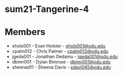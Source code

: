 # sum21-Tangerine-4

# Members

  - ehols001 - Evan Holster - ehols001@odu.edu
  - cpalm012 - Chris Palmer - cpalm012@odu.edu
  - jgeda001 - Jonathan Gedamu - jgeda001@odu.edu
  - dbimr001 - Dylan Bimrose - dbimr001@odu.edu
  - sheenad11 - Sheena Davis - sdavi045@odu.edu 

